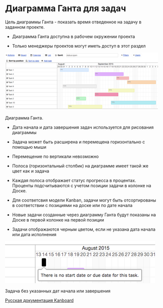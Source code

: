 Диаграмма Ганта для задач
=========================



Цель диаграммы Ганта - показать время отведенное на задачу в заданном проекте.



-   Диаграмма Ганта доступна в рабочем окружении проекта



-   Только менеджеры проектов могут иметь доступ в этот раздел



![Gantt Chart](../screenshots/gantt-chart-project.png)

Диаграмма Ганта.



-   Дата начала и дата завершения задач используется для рисования диаграммы



-   Задача может быть расширена и перемещена горизонтально с помощью мыши



-   Перемещение по вертикали невозможно



-   Полоса (горизонтальный столбик) на диаграмме имеет такой же цвет как и задача



-   Каждая полоса отображает статус прогресса в процентах. Проценты подсчитываются с учетом позиции задачи в колонке на Доске.



-   Для соответсвия модели Kanban, задачи могут быть отсортированы в соответствии с позициями на доске или по дате начала



-   Новые задачи созданные через диаграмму Ганта будут показаны на Доске в первой колонке на первой позиции



-   Задачи отображаются черным цветом, если не указана дата начала или дата исполнения



![Task not defined](../screenshots/gantt-chart-not-defined.png)

Задача без указанных дат начала или завершения


 



[Русская документация Kanboard](http://Kanboard.ru/doc/)

